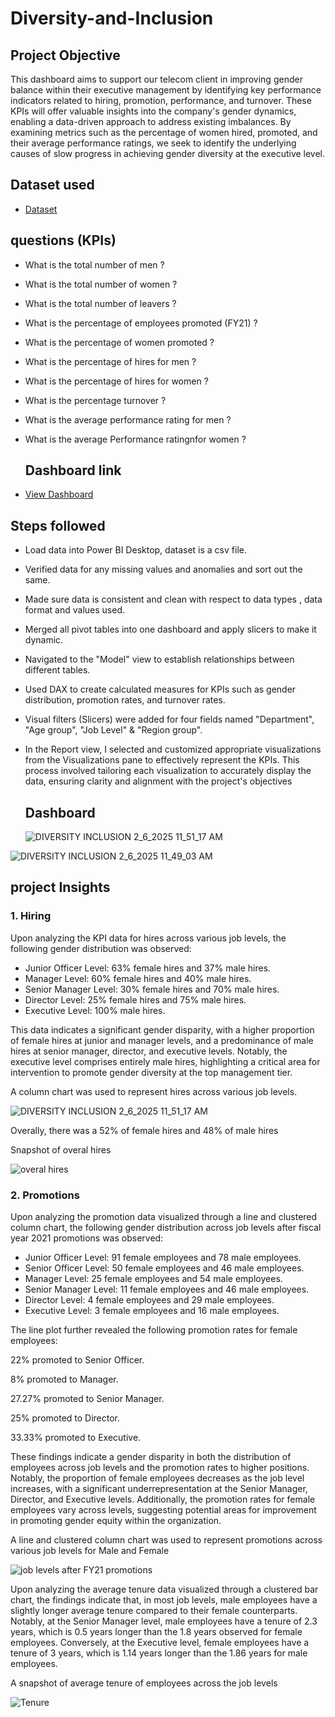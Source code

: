 # Diversity-and-Inclusion


## Project Objective


This dashboard aims to support our telecom client in improving gender balance within their executive management by identifying key performance indicators related to hiring, promotion, performance, and turnover. These KPIs will offer valuable insights into the company's gender dynamics, enabling a data-driven approach to address existing imbalances. By examining metrics such as the percentage of women hired, promoted, and their average performance ratings, we seek to identify the underlying causes of slow progress in achieving gender diversity at the executive level.


## Dataset used


- <a href = "https://github.com/tonyvolen/Diversity-and-Inclusion/blob/main/03%20Diversity-Inclusion-Dataset.xlsx">Dataset</a>


## questions (KPIs)


- What is the total number of men ?
- What is the total number of women ?
- What is the total number of leavers ? 
- What is the percentage of employees promoted (FY21) ?
- What is the percentage of women promoted ?
- What is the percentage of hires for men ?
- What is the percentage of hires for women ?
- What is the percentage turnover ? 
- What is the average performance rating for men ?
- What is the average Performance ratingnfor women ?

  ## Dashboard link


- <a href = "https://github.com/tonyvolen/Diversity-and-Inclusion/blob/main/DIVERSITY%20INCLUSION.pbix">View Dashboard</a>



## Steps followed


- Load data into Power BI Desktop, dataset is a csv file.
- Verified data for any missing values and anomalies and sort out the same.
- Made sure data is  consistent and clean with respect to data types , data format and values used.
- Merged all pivot tables into one dashboard and apply slicers to make it dynamic.
- Navigated to the "Model" view to establish relationships between different tables.
- Used DAX to create calculated measures for KPIs such as gender distribution, promotion rates, and turnover rates.
- Visual filters (Slicers) were added for four fields named "Department", "Age group", "Job Level" & "Region group".
- In the Report view, I selected and customized appropriate visualizations from the Visualizations pane to effectively represent the KPIs. This process involved tailoring each visualization to accurately display the data, ensuring clarity and alignment with the project's objectives
  



  ## Dashboard




  ![DIVERSITY INCLUSION 2_6_2025 11_51_17 AM](https://github.com/user-attachments/assets/2b6ea87c-72f7-46a1-a7e7-55e71799a754)










![DIVERSITY INCLUSION 2_6_2025 11_49_03 AM](https://github.com/user-attachments/assets/03cfc0b8-07c1-4184-891e-5727882a2e71)






## project Insights 

### 1. Hiring


Upon analyzing the KPI data for hires across various job levels, the following gender distribution was observed:


- Junior Officer Level: 63% female hires and 37% male hires.
- Manager Level: 60% female hires and 40% male hires.
- Senior Manager Level: 30% female hires and 70% male hires.
- Director Level: 25% female hires and 75% male hires.
- Executive Level: 100% male hires.

  
This data indicates a significant gender disparity, with a higher proportion of female hires at junior and manager levels, and a predominance of male hires at senior manager, director, and executive levels. Notably, the executive level comprises entirely male hires, highlighting a critical area for intervention to promote gender diversity at the top management tier.

A column chart was used to represent hires across various job levels.


![DIVERSITY INCLUSION 2_6_2025 11_51_17 AM](https://github.com/user-attachments/assets/68e43c67-6002-4f83-9c09-946a295a2279)



Overally, there was a 52% of female hires and 48% of male hires

Snapshot of overal hires

![overal hires](https://github.com/user-attachments/assets/c9a637f8-a75a-4dd8-83f3-627406ce1dc0)





### 2. Promotions


Upon analyzing the promotion data visualized through a line and clustered column chart, the following gender distribution across job levels after fiscal year 2021 promotions was observed:

- Junior Officer Level: 91 female employees and 78 male employees.
- Senior Officer Level: 50 female employees and 46 male employees.
- Manager Level: 25 female employees and 54 male employees.
- Senior Manager Level: 11 female employees and 46 male employees.
- Director Level: 4 female employees and 29 male employees.
- Executive Level: 3 female employees and 16 male employees.
  
The line plot further revealed the following promotion rates for female employees:

22% promoted to Senior Officer.

8% promoted to Manager.

27.27% promoted to Senior Manager.

25% promoted to Director.

33.33% promoted to Executive.

These findings indicate a gender disparity in both the distribution of employees across job levels and the promotion rates to higher positions. Notably, the proportion of female employees decreases as the job level increases, with a significant underrepresentation at the Senior Manager, Director, and Executive levels. Additionally, the promotion rates for female employees vary across levels, suggesting potential areas for improvement in promoting gender equity within the organization.

A line and clustered column chart was used to represent promotions across various job levels for Male and Female 


![job levels after FY21 promotions](https://github.com/user-attachments/assets/c795c76e-d7eb-474a-827d-735fa93652d4)





Upon analyzing the average tenure data visualized through a clustered bar chart, the findings indicate that, in most job levels, male employees have a slightly longer average tenure compared to their female counterparts. Notably, at the Senior Manager level, male employees have a tenure of 2.3 years, which is 0.5 years longer than the 1.8 years observed for female employees. Conversely, at the Executive level, female employees have a tenure of 3 years, which is 1.14 years longer than the 1.86 years for male employees.

A snapshot of average tenure of employees across the job levels



![Tenure](https://github.com/user-attachments/assets/12c683c8-faf8-4da5-bec8-15636ba1048a)


